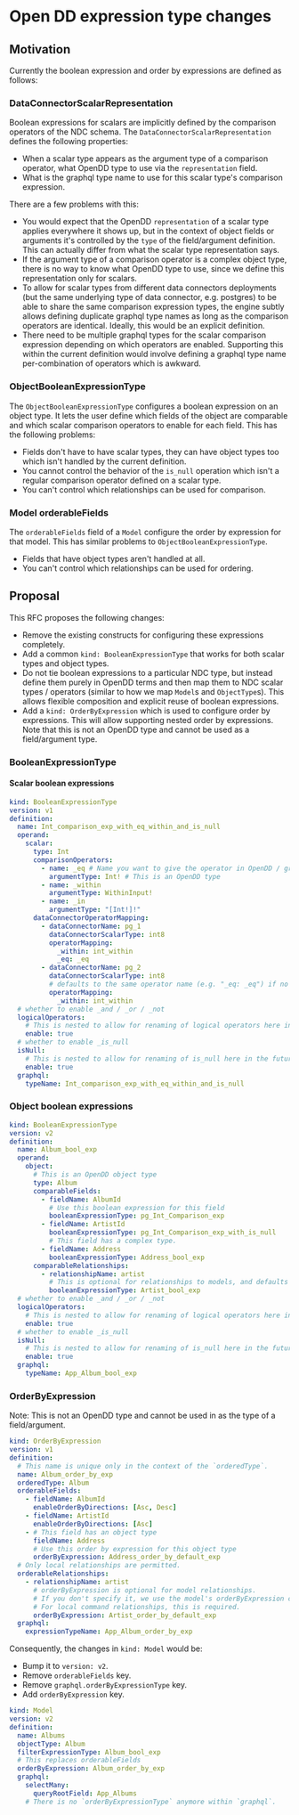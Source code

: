 # Open DD expression type changes

## Motivation

Currently the boolean expression and order by expressions are defined as
follows:

### DataConnectorScalarRepresentation

Boolean expressions for scalars are implicitly defined by the comparison
operators of the NDC schema. The `DataConnectorScalarRepresentation` defines the
following properties:

- When a scalar type appears as the argument type of a comparison operator, what
  OpenDD type to use via the `representation` field.
- What is the graphql type name to use for this scalar type's comparison
  expression.

There are a few problems with this:

- You would expect that the OpenDD `representation` of a scalar type applies
  everywhere it shows up, but in the context of object fields or arguments it's
  controlled by the `type` of the field/argument definition. This can actually
  differ from what the scalar type representation says.
- If the argument type of a comparison operator is a complex object type, there
  is no way to know what OpenDD type to use, since we define this representation
  only for scalars.
- To allow for scalar types from different data connectors deployments (but the
  same underlying type of data connector, e.g. postgres) to be able to share the
  same comparison expression types, the engine subtly allows defining duplicate
  graphql type names as long as the comparison operators are identical. Ideally,
  this would be an explicit definition.
- There need to be multiple graphql types for the scalar comparison expression
  depending on which operators are enabled. Supporting this within the current
  definition would involve defining a graphql type name per-combination of
  operators which is awkward.

### ObjectBooleanExpressionType

The `ObjectBooleanExpressionType` configures a boolean expression on an object
type. It lets the user define which fields of the object are comparable and
which scalar comparison operators to enable for each field. This has the
following problems:

- Fields don't have to have scalar types, they can have object types too which
  isn't handled by the current definition.
- You cannot control the behavior of the `is_null` operation which isn't a
  regular comparison operator defined on a scalar type.
- You can't control which relationships can be used for comparison.

### Model orderableFields

The `orderableFields` field of a `Model` configure the order by expression for
that model. This has similar problems to `ObjectBooleanExpressionType`.

- Fields that have object types aren't handled at all.
- You can't control which relationships can be used for ordering.

## Proposal

This RFC proposes the following changes:

- Remove the existing constructs for configuring these expressions completely.
- Add a common `kind: BooleanExpressionType` that works for both scalar types
  and object types.
- Do not tie boolean expressions to a particular NDC type, but instead define
  them purely in OpenDD terms and then map them to NDC scalar types / operators
  (similar to how we map `Model`s and `ObjectType`s). This allows flexible
  composition and explicit reuse of boolean expressions.
- Add a `kind: OrderByExpression` which is used to configure order by
  expressions. This will allow supporting nested order by expressions. Note that
  this is not an OpenDD type and cannot be used as a field/argument type.

### BooleanExpressionType

#### Scalar boolean expressions

```yaml
kind: BooleanExpressionType
version: v1
definition:
  name: Int_comparison_exp_with_eq_within_and_is_null
  operand:
    scalar:
      type: Int
      comparisonOperators:
        - name: _eq # Name you want to give the operator in OpenDD / graphql
          argumentType: Int! # This is an OpenDD type
        - name: _within
          argumentType: WithinInput!
        - name: _in
          argumentType: "[Int!]!"
      dataConnectorOperatorMapping:
        - dataConnectorName: pg_1
          dataConnectorScalarType: int8
          operatorMapping:
            _within: int_within
            _eq: _eq
        - dataConnectorName: pg_2
          dataConnectorScalarType: int8
          # defaults to the same operator name (e.g. "_eq: _eq") if no explicit mapping is present.
          operatorMapping:
            _within: int_within
  # whether to enable _and / _or / _not
  logicalOperators:
    # This is nested to allow for renaming of logical operators here in the future
    enable: true
  # whether to enable _is_null
  isNull:
    # This is nested to allow for renaming of is_null here in the future
    enable: true
  graphql:
    typeName: Int_comparison_exp_with_eq_within_and_is_null
```

### Object boolean expressions

```yaml
kind: BooleanExpressionType
version: v2
definition:
  name: Album_bool_exp
  operand:
    object:
      # This is an OpenDD object type
      type: Album
      comparableFields:
        - fieldName: AlbumId
          # Use this boolean expression for this field
          booleanExpressionType: pg_Int_Comparison_exp
        - fieldName: ArtistId
          booleanExpressionType: pg_Int_Comparison_exp_with_is_null
          # This field has a complex type.
        - fieldName: Address
          booleanExpressionType: Address_bool_exp
      comparableRelationships:
        - relationshipName: artist
          # This is optional for relationships to models, and defaults to the filterExpressionType of the model
          booleanExpressionType: Artist_bool_exp
  # whether to enable _and / _or / _not
  logicalOperators:
    # This is nested to allow for renaming of logical operators here in the future
    enable: true
  # whether to enable _is_null
  isNull:
    # This is nested to allow for renaming of is_null here in the future
    enable: true
  graphql:
    typeName: App_Album_bool_exp
```

### OrderByExpression

Note: This is not an OpenDD type and cannot be used in as the type of a
field/argument.

```yaml
kind: OrderByExpression
version: v1
definition:
  # This name is unique only in the context of the `orderedType`.
  name: Album_order_by_exp
  orderedType: Album
  orderableFields:
    - fieldName: AlbumId
      enableOrderByDirections: [Asc, Desc]
    - fieldName: ArtistId
      enableOrderByDirections: [Asc]
    - # This field has an object type
      fieldName: Address
      # Use this order by expression for this object type
      orderByExpression: Address_order_by_default_exp
  # Only local relationships are permitted.
  orderableRelationships:
    - relationshipName: artist
      # orderByExpression is optional for model relationships.
      # If you don't specify it, we use the model's orderByExpression configuration.
      # For local command relationships, this is required.
      orderByExpression: Artist_order_by_default_exp
  graphql:
    expressionTypeName: App_Album_order_by_exp
```

Consequently, the changes in `kind: Model` would be:

- Bump it to `version: v2`.
- Remove `orderableFields` key.
- Remove `graphql.orderByExpressionType` key.
- Add `orderByExpression` key.

```yaml
kind: Model
version: v2
definition:
  name: Albums
  objectType: Album
  filterExpressionType: Album_bool_exp
  # This replaces orderableFields
  orderByExpression: Album_order_by_exp
  graphql:
    selectMany:
      queryRootField: App_Albums
    # There is no `orderByExpressionType` anymore within `graphql`.
```
